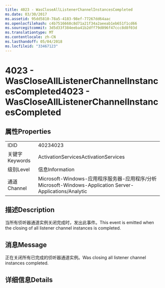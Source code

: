 ```yaml
---
title: 4023 - WasCloseAllListenerChannelInstancesCompleted
ms.date: 03/30/2017
ms.assetid: 95dd5810-78a5-4183-98ef-77267dd64aac
ms.openlocfilehash: c4b7516668c8d71a21f34a2aeeab1eb651f1cd66
ms.sourcegitcommit: 3d5d33f384eeba41b2dff79d096f47ccc8d8f03d
ms.translationtype: MT
ms.contentlocale: zh-CN
ms.lasthandoff: 05/04/2018
ms.locfileid: "33467123"
---
```

# <a name="4023---wasclosealllistenerchannelinstancescompleted"></a><span data-ttu-id="89886-102">4023 - WasCloseAllListenerChannelInstancesCompleted</span><span class="sxs-lookup"><span data-stu-id="89886-102">4023 - WasCloseAllListenerChannelInstancesCompleted</span></span>
## <a name="properties"></a><span data-ttu-id="89886-103">属性</span><span class="sxs-lookup"><span data-stu-id="89886-103">Properties</span></span>  
  
|||  
|-|-|  
|<span data-ttu-id="89886-104">ID</span><span class="sxs-lookup"><span data-stu-id="89886-104">ID</span></span>|<span data-ttu-id="89886-105">4023</span><span class="sxs-lookup"><span data-stu-id="89886-105">4023</span></span>|  
|<span data-ttu-id="89886-106">关键字</span><span class="sxs-lookup"><span data-stu-id="89886-106">Keywords</span></span>|<span data-ttu-id="89886-107">ActivationServices</span><span class="sxs-lookup"><span data-stu-id="89886-107">ActivationServices</span></span>|  
|<span data-ttu-id="89886-108">级别</span><span class="sxs-lookup"><span data-stu-id="89886-108">Level</span></span>|<span data-ttu-id="89886-109">信息</span><span class="sxs-lookup"><span data-stu-id="89886-109">Information</span></span>|  
|<span data-ttu-id="89886-110">通道</span><span class="sxs-lookup"><span data-stu-id="89886-110">Channel</span></span>|<span data-ttu-id="89886-111">Microsoft-Windows-应用程序服务器-应用程序/分析</span><span class="sxs-lookup"><span data-stu-id="89886-111">Microsoft-Windows-Application Server-Applications/Analytic</span></span>|  
  
## <a name="description"></a><span data-ttu-id="89886-112">描述</span><span class="sxs-lookup"><span data-stu-id="89886-112">Description</span></span>  
 <span data-ttu-id="89886-113">当所有侦听器通道实例关闭完成时，发出此事件。</span><span class="sxs-lookup"><span data-stu-id="89886-113">This event is emitted when the closing of all listener channel instances is  completed.</span></span>  
  
## <a name="message"></a><span data-ttu-id="89886-114">消息</span><span class="sxs-lookup"><span data-stu-id="89886-114">Message</span></span>  
 <span data-ttu-id="89886-115">正在关闭所有已完成的侦听器通道实例。</span><span class="sxs-lookup"><span data-stu-id="89886-115">Was closing all listener channel instances completed.</span></span>  
  
## <a name="details"></a><span data-ttu-id="89886-116">详细信息</span><span class="sxs-lookup"><span data-stu-id="89886-116">Details</span></span>
